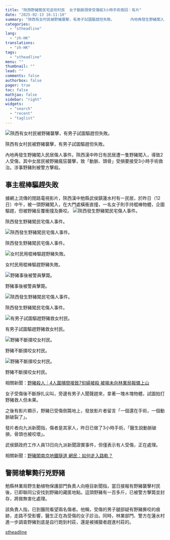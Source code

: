 ```yaml
---
title: "陝西野豬闖民宅追咬村民  女子動脈頭骨受傷經3小時手術救回︱有片"
date: "2025-02-13 16:11:10"
summary: "陝西有女村民被野豬襲擊，有男子試圖驅趕但失敗。       內地再發生野豬闖入民居傷人事件。..."
categories:
  - "stheadline"
lang:
  - "zh-HK"
translations:
  - "zh-HK"
tags:
  - "stheadline"
menu: ""
thumbnail: ""
lead: ""
comments: false
authorbox: false
pager: true
toc: false
mathjax: false
sidebar: "right"
widgets:
  - "search"
  - "recent"
  - "taglist"
---
```


![陝西有女村民被野豬襲擊，有男子試圖驅趕但失敗。](https://image.stheadline.com/f/680p0/0x0/100/none/40f8a56269253d4f36b94d652f2e19b8/stheadline/inewsmedia/20250213/_2025021316014269675.jpg)

陝西有女村民被野豬襲擊，有男子試圖驅趕但失敗。




內地再發生野豬闖入民居傷人事件。陝西漢中昨日有民居遭一隻野豬闖入，導致2人受傷，其中女居民被野豬瘋狂襲擊，致「動脈、頭骨」受損要接受3小時手術救治。涉事野豬則被警方擊殺。

事主棍棒驅趕失敗
--------

據網上流傳的閉路電視影片，陝西漢中勉縣武侯鎮蓮水村有一民居，於昨日（12日）中午，被一頭野豬闖入，在大門處橫衝直撞，一名女子則手持棍棒物體，企圖驅趕，但被野豬反覆衝撞及撕咬。
 ![陝西發生野豬闖民宅傷人事件。](https://image.hkhl.hk/f/1024p0/0x0/100/none/31aff744c28b5513c6d05b6c588df26c/2025-02/456456.JPG)


陝西發生野豬闖民宅傷人事件。



 ![陝西發生野豬闖民宅傷人事件。](https://image.hkhl.hk/f/1024p0/0x0/100/none/27379840684ffda71dad37d849a8fdf2/2025-02/4564563.JPG)


陝西發生野豬闖民宅傷人事件。



 ![女村民用棍棒驅趕野豬失敗。](https://image.hkhl.hk/f/1024p0/0x0/100/none/4257c3307c84872ec92c9949a2a77873/2025-02/454565_.JPG)


女村民用棍棒驅趕野豬失敗。



 ![野豬事後被警員擊斃。](https://image.hkhl.hk/f/1024p0/0x0/100/none/e2700370c9864b2e4ddf19e56fde1c3a/2025-02/1200X900_pub_cb202502131212586629527hri_edit_jpg_1beb34b3e3184f048db8aa00d68760c0.jpg)


野豬事後被警員擊斃。



 ![陝西發生野豬闖民宅傷人事件。](https://image.hkhl.hk/f/1024p0/0x0/100/none/7ddc3a50adc0607e9fd45fd3bc3a5d2c/2025-02/4514565466.JPG)


陝西發生野豬闖民宅傷人事件。



 ![有男子試圖驅趕野豬救女村民。](https://image.hkhl.hk/f/1024p0/0x0/100/none/71b2567b99584e9e00908bec47e8b3ba/2025-02/1200X900_pub_cb202502131212203030035pgl_jpg_6823046642724780a413231f979ec258.jpg)


有男子試圖驅趕野豬救女村民。



 ![野豬不斷撲咬女村民。](https://image.hkhl.hk/f/1024p0/0x0/100/none/02e2184912d1457db5af80cffc78132d/2025-02/640_0.jpg)


野豬不斷撲咬女村民。



 ![野豬不斷撲咬女村民。](https://image.hkhl.hk/f/1024p0/0x0/100/none/cc30f139597cca64a886e94fc9510b15/2025-02/93f7-acb0f8fdf8ae296adfa00f83a7a735b7.jpg)


野豬不斷撲咬女村民。




相關新聞：[野豬殺人｜4人圍捕間接致7旬婦被殺 被揭未向林業局報備上山](https://www.stheadline.com/realtime-china/3405287/%E9%87%8E%E8%B1%AC%E6%AE%BA%E4%BA%BA4%E4%BA%BA%E5%9C%8D%E6%8D%95%E9%96%93%E6%8E%A5%E8%87%B47%E6%97%AC%E5%A9%A6%E8%A2%AB%E6%AE%BA-%E8%A2%AB%E6%8F%AD%E6%9C%AA%E5%90%91%E6%9E%97%E6%A5%AD%E5%B1%80%E5%A0%B1%E5%82%99%E4%B8%8A%E5%B1%B1)

女子受傷後不斷掙扎尖叫，旁邊有男子人聞聲趕來，拿著一塊木塊物體，試圖拍打野豬救人但未果。

之後有影片顯示，野豬已受傷倒斃地上，發放影片者留言「一個還在手術，一個動脈破裂了」。

發片者向九派新聞指，傷者是其家人，昨日已做了3小時手術，「醫生說動脈破損，骨頭也被咬壞」。

武侯鎮政府工作人員13日向九派新聞證實事件，但僅表示有人受傷，正在處理。  

  

相關新聞：[野豬闖南京地鐵隧道 網民：如何走入路軌？](https://www.stheadline.com/realtime-china/3406042/%E9%87%8E%E8%B1%AC%E9%97%96%E5%8D%97%E4%BA%AC%E5%9C%B0%E9%90%B5%E9%9A%A7%E9%81%93-%E7%B6%B2%E6%B0%91%E5%A6%82%E4%BD%95%E8%B5%B0%E5%85%A5%E8%B7%AF%E8%BB%8C)

警開槍擊斃行兇野豬
---------

勉縣林業局野生動植物保護部門負責人向極目新聞指，當日接報有野豬襲擊村民後，已即聯同公安找到野豬的藏匿地點。這頭野豬有一百多斤，已被警方擊斃並封存，將做無害化處理。

該負責人指，已到醫院看望兩名傷者。他稱，受傷的男子腿部疑有野豬撕咬的痕跡，走路不受影響，醫生正在為受傷的女子診治。同時，林業部門、警方在蓮水村進一步調查野豬到底是自行跑到村莊，還是被捕獵者趕進村莊的。

[stheadline](https://std.stheadline.com/realtime/article/2052569/即時-中國-陝西野豬闖民宅追咬村民-女子動脈頭骨受傷經3小時手術救回︱有片)
